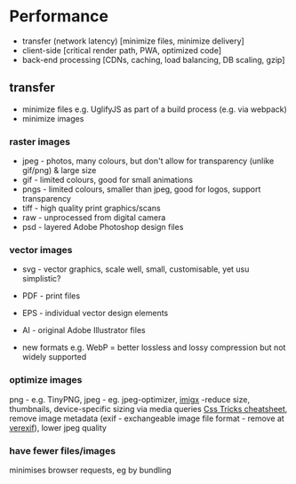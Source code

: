 # Performance
+ transfer (network latency) [minimize files, minimize delivery]
+ client-side [critical render path, PWA, optimized code]
+ back-end processing [CDNs, caching, load balancing, DB scaling, gzip]

## transfer
- minimize files e.g. UglifyJS as part of a build process (e.g. via webpack)
- minimize images
### raster images
* jpeg - photos, many colours, but don't allow for transparency (unlike gif/png) & large size
* gif - limited colours, good for small animations
* pngs - limited colours, smaller than jpeg, good for logos, support transparency
* tiff  - high quality print graphics/scans
* raw - unprocessed from digital camera
* psd - layered Adobe Photoshop design files

### vector images
* svg - vector graphics, scale well, small, customisable, yet usu simplistic?
* PDF - print files
* EPS - individual vector design elements
* AI - original Adobe Illustrator files

* new formats e.g. WebP = better lossless and lossy compression but not widely supported

### optimize images
png - e.g. TinyPNG, jpeg - eg. jpeg-optimizer, [imigx](https://www.imgix.com/)
-reduce size, thumbnails, device-specific sizing via media queries [Css Tricks cheatsheet](https://css-tricks.com/snippets/css/media-queries-for-standard-devices/), remove image metadata (exif - exchangeable image file format - remove at [verexif](https://www.verexif.com/en/)), lower jpeg quality

### have fewer files/images
minimises browser requests, eg by bundling
